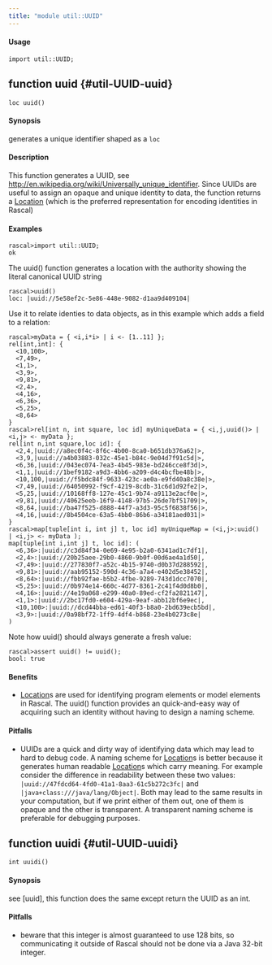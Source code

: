 ```yaml
---
title: "module util::UUID"
---
```


#### Usage

`import util::UUID;`


## function uuid {#util-UUID-uuid}

```rascal
loc uuid()

```


#### Synopsis

generates a unique identifier shaped as a `loc`

#### Description

This function generates a UUID, see <http://en.wikipedia.org/wiki/Universally_unique_identifier>.
Since UUIDs are useful to assign an opaque and unique identity to data, the function returns
a [Location](../../Rascal/Expressions/Values/Location/index.md) (which is the preferred representation for encoding identities in Rascal)

#### Examples


```rascal-shell 
rascal>import util::UUID;
ok
```

The uuid() function generates a location with the authority showing the literal canonical UUID string

```rascal-shell ,continue
rascal>uuid()
loc: |uuid://5e58ef2c-5e86-448e-9082-d1aa9d409104|
```

Use it to relate identies to data objects, as in this example which adds a field to a relation:


```rascal-shell ,continue
rascal>myData = { <i,i*i> | i <- [1..11] }; 
rel[int,int]: {
  <10,100>,
  <7,49>,
  <1,1>,
  <3,9>,
  <9,81>,
  <2,4>,
  <4,16>,
  <6,36>,
  <5,25>,
  <8,64>
}
rascal>rel[int n, int square, loc id] myUniqueData = { <i,j,uuid()> | <i,j> <- myData };
rel[int n,int square,loc id]: {
  <2,4,|uuid://a8ec0f4c-8f6c-4b00-8ca0-b651db376a62|>,
  <3,9,|uuid://a4b03883-032c-45e1-b84c-9e04d7f91c5d|>,
  <6,36,|uuid://043ec074-7ea3-4b45-983e-bd246cce8f3d|>,
  <1,1,|uuid://1bef9182-a9d3-4bb6-a209-d4c4bcfbe48b|>,
  <10,100,|uuid://f5bdc84f-9633-423c-ae0a-e9fd40a8c38e|>,
  <7,49,|uuid://64050992-f9cf-4219-8cdb-31c6d1d92fe2|>,
  <5,25,|uuid://10168ff8-127e-45c1-9b74-a9113e2acf0e|>,
  <9,81,|uuid://40625eeb-16f9-4148-97b5-26de7bf51709|>,
  <8,64,|uuid://ba47f525-d888-44f7-a3d3-95c5f6838f56|>,
  <4,16,|uuid://8b4504ce-63a5-4bb0-86b6-a34181aed031|>
}
rascal>map[tuple[int i, int j] t, loc id] myUniqueMap = (<i,j>:uuid() | <i,j> <- myData );
map[tuple[int i,int j] t, loc id]: (
  <6,36>:|uuid://c3d84f34-0e69-4e95-b2a0-6341ad1c7df1|,
  <2,4>:|uuid://20b25aee-29b0-4860-9b0f-00d6ae4a1d50|,
  <7,49>:|uuid://277830f7-a52c-4b15-9740-d0b37d288592|,
  <9,81>:|uuid://aab95152-590d-4c36-a7a4-e402d5e38452|,
  <8,64>:|uuid://fbb92fae-b5b2-4fbe-9289-743d1dcc7070|,
  <5,25>:|uuid://0b974e14-660c-4d77-8361-2c41f4d0d8b0|,
  <4,16>:|uuid://4e19a068-e299-40a0-89ed-cf2fa2821147|,
  <1,1>:|uuid://2bc17fd0-e604-429a-9eaf-abb12bf6e9ec|,
  <10,100>:|uuid://dcd44bba-ed61-40f3-b8a0-2bd639ecb5bd|,
  <3,9>:|uuid://0a98bf72-1ff9-4df4-b868-23e4b0273c8e|
)
```
Note how uuid() should always generate a fresh value:

```rascal-shell ,continue
rascal>assert uuid() != uuid(); 
bool: true
```

#### Benefits

*  [Location](../../Rascal/Expressions/Values/Location/index.md)s are used for identifying program elements or model elements in Rascal. The uuid() function provides
an quick-and-easy way of acquiring such an identity without having to design a naming scheme.

#### Pitfalls

*  UUIDs are a quick and dirty way of identifying data which may lead to hard to debug code. A naming scheme for [Location](../../Rascal/Expressions/Values/Location/index.md)s is better because it generates human readable
[Location](../../Rascal/Expressions/Values/Location/index.md)s which carry meaning. For example consider the difference in readability between these two values:
`|uuid://47fdcd64-4fd0-41a1-8aa3-61c5b272c3fc|` and `|java+class:///java/lang/Object|`. Both may lead to the same 
results in your computation, but if we print either of them out, one of them is opaque and the other is transparent. A transparent naming scheme is preferable for
debugging purposes.

## function uuidi {#util-UUID-uuidi}

```rascal
int uuidi()

```


#### Synopsis

see [uuid], this function does the same except return the UUID as an int.

#### Pitfalls

*  beware that this integer is almost guaranteed to use 128 bits, so communicating it outside of
Rascal should not be done via a Java 32-bit integer.

